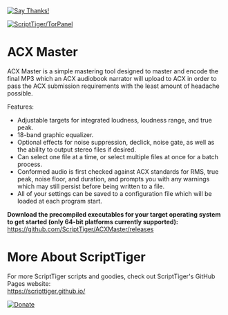 [![Say Thanks!](https://img.shields.io/badge/Say%20Thanks-!-1EAEDB.svg)](https://docs.google.com/forms/d/e/1FAIpQLSfBEe5B_zo69OBk19l3hzvBmz3cOV6ol1ufjh0ER1q3-xd2Rg/viewform)

[![ScriptTiger/TorPanel](https://scripttiger.github.io/images/ACXMaster-Interface.png)](https://github.com/ScriptTiger/ACXMaster)

# ACX Master
ACX Master is a simple mastering tool designed to master and encode the final MP3 which an ACX audiobook narrator will upload to ACX in order to pass the ACX submission requirements with the least amount of headache possible.

Features:  
- Adjustable targets for integrated loudness, loudness range, and true peak.
- 18-band graphic equalizer.
- Optional effects for noise suppression, declick, noise gate, as well as the ability to output stereo files if desired.
- Can select one file at a time, or select multiple files at once for a batch process.
- Conformed audio is first checked against ACX standards for RMS, true peak, noise floor, and duration, and prompts you with any warnings which may still persist before being written to a file.
- All of your settings can be saved to a configuration file which will be loaded at each program start.

**Download the precompiled executables for your target operating system to get started (only 64-bit platforms currently supported):**  
https://github.com/ScriptTiger/ACXMaster/releases

# More About ScriptTiger

For more ScriptTiger scripts and goodies, check out ScriptTiger's GitHub Pages website:  
https://scripttiger.github.io/

[![Donate](https://www.paypalobjects.com/en_US/i/btn/btn_donateCC_LG.gif)](https://www.paypal.com/cgi-bin/webscr?cmd=_s-xclick&hosted_button_id=MZ4FH4G5XHGZ4)
